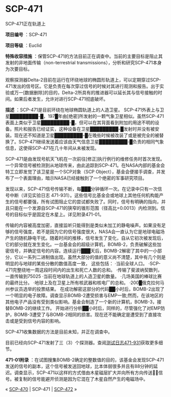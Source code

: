# SCP-471
                        




SCP-471正在轨道上



**项目编号** ：SCP-471

**项目等级** ：Euclid

**特殊收容措施** ：保管SCP-471的方法目前正在调查中。当前的主要目标是阻止其发射的非地面传输（non-terrestrial transmissions），分析和研究SCP-471本身为次要目标。

观察探测器Delta-2目前在运行在环绕地球的椭圆形轨道上，可以定期穿过SCP-471发出的信号区。它是负责在每次穿过信号的时候对其进行观测和报告。出于实验或万一[数据删除]的目的，Delta-2所具有的推进器可以延长其与信号接触的时间。如果后者发生，允许对进行SCP-471彻底破坏。

**描述** ：SCP-471是目前环绕在地球椭圆轨道上的人造卫星。 SCP-471外表上与卫星█████████-█，197█年由[绝密]所发射的一颗气象卫星相似。虽然SCP-471表面上类似于卫星█████████-█，但可以在其背面看到附加的用途不明的设备。照片和报告已经证实，这种设备在卫星█████████-█发射时并没有被安装。现在还不知道是卫星█████████-█在晚些时候被改装了或是被完全的被替换了。SCP-471继续发送着应该由天气信息卫星█████████-█负责的相同气象信息，这使得SCP-471在几十年间从未被发现。

SCP-471是由发现号航天飞机在一次前往[修正]执行例行的维修任务时首次发现。一个异常信号被检测到从地球传来，由此追踪到SCP-471。在NASA内部的基金会特工立即发觉了该卫星是一个SCP对象（SCP Object），基金会便接手调查，并发布了一个表面理由，暗示NASA已经接触到了一个绝密的军事研究项目。

发现以来，SCP-471信号传输不断，每███分钟循环一次。在记录中只有一次信号中断（详见实验日志
471-931）。这些信号比基金会或地球上其他任何机构能产生的信号都要强，所有试图阻止它的尝试都失败了。同时，信号有明确的指向，并且只能在一个发源自SCP-471的狭窄的锥形范围（径高比=0.0013）内检测到。信号的目标似乎是固定在木星上。详见附录471-01。

传输的内容被高度加密，直接监听只能得到是类似未加工的静电噪声。如果没有足够的信号强度，若不是因为它的信号强度很大，NASA会一直认为它是地球电磁场产生的随机静电干扰。随着时间的推移，信号发生了变化，自从它初次被发现后，它的部分就在发生变化。一台基金会的超级计算机，BOMB-2，负责破解这些加密信号，并确定信号的内容。连续运行███天后，BOMB-2解密了其中的一小部分，它以一系列二进制值出现。虽然大部分的值的意义尚不清楚，其中有几个则是明显的与地球的某些分散的数值高度一致， 这些包括：
·当前全球人口。
·SCP-471完整绕地一周这段时间内的出生和死亡人数的总和。
·传输了斐波纳契数列，一直传输到75025
·当前在地球轨道上的人造卫星的数量。
·几场美国的棒球比赛的最终比分。
·地球上及在卫星上所有核武器和核电厂的总和。
·200█俄克拉何马州参议员选举的投票结果。
在成功解密这部分的代码██小时后，BOMB-2出现了一个明显的电子故障。调查显示BOMB-2遭受损害与EMP一致;然而，在该地区的其他电子产品没有受到类似影响。基金会制造了一个新的计算机，BOMB-3，接替BOMB-2的继续工作。 开始进行分析██小时后，同样的，尽管强化了对EMP防护，BOMB-3遭受了与BOMB-2相同的损害。现在还不能确定是遭受到了直接攻击或是受到信号内容的影响。

SCP-471收集数据的方法是目前未知，并正在调查中。

目前已经向SCP-471发射了三（3）个探测器。查阅[测试日志471-931](/test-log-471-931)获取更多细节。

**471-01附录** ：在试图搜集BOMB-2确定的整数值的目的，该基金会发现SCP-471发送的信号的副本，这个信号被发送回地球，比本体弱很多并且有88分钟的延迟。调查显示，SCP-471以这样的方式借由木星磁层扩大并向所有方向传送信号。被复制的信号能避开侦测是因为它混在了木星自然产生的电磁场中。



« [SCP-470](/scp-470) | SCP-471 | [SCP-472](/scp-472) »





                    